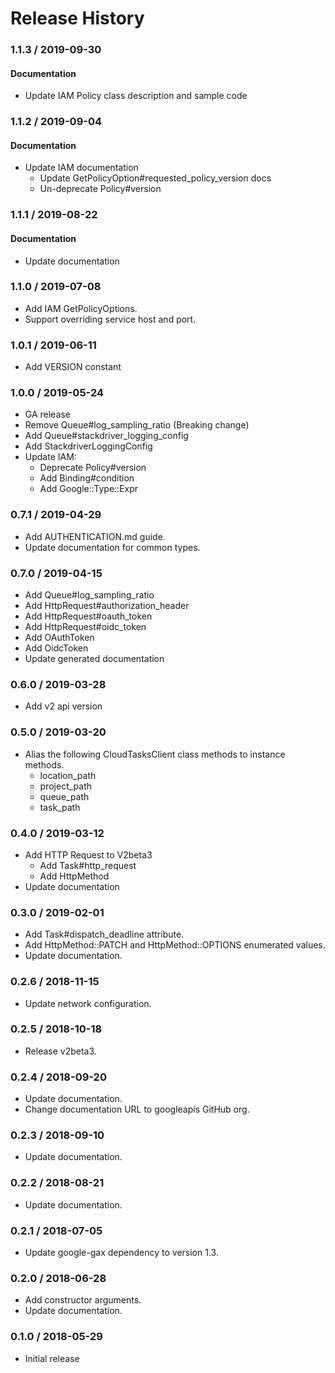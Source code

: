 # Release History

### 1.1.3 / 2019-09-30

#### Documentation

* Update IAM Policy class description and sample code

### 1.1.2 / 2019-09-04

#### Documentation

* Update IAM documentation
  * Update GetPolicyOption#requested_policy_version docs
  * Un-deprecate Policy#version

### 1.1.1 / 2019-08-22

#### Documentation

* Update documentation

### 1.1.0 / 2019-07-08

* Add IAM GetPolicyOptions.
* Support overriding service host and port.

### 1.0.1 / 2019-06-11

* Add VERSION constant

### 1.0.0 / 2019-05-24

* GA release
* Remove Queue#log_sampling_ratio (Breaking change)
* Add Queue#stackdriver_logging_config
* Add StackdriverLoggingConfig
* Update IAM:
  * Deprecate Policy#version
  * Add Binding#condition
  * Add Google::Type::Expr

### 0.7.1 / 2019-04-29

* Add AUTHENTICATION.md guide.
* Update documentation for common types.

### 0.7.0 / 2019-04-15

* Add Queue#log_sampling_ratio
* Add HttpRequest#authorization_header
* Add HttpRequest#oauth_token
* Add HttpRequest#oidc_token
* Add OAuthToken
* Add OidcToken
* Update generated documentation

### 0.6.0 / 2019-03-28

* Add v2 api version

### 0.5.0 / 2019-03-20

* Alias the following CloudTasksClient class methods to instance methods.
  * location_path
  * project_path
  * queue_path
  * task_path

### 0.4.0 / 2019-03-12

* Add HTTP Request to V2beta3
  * Add Task#http_request
  * Add HttpMethod
* Update documentation

### 0.3.0 / 2019-02-01

* Add Task#dispatch_deadline attribute.
* Add HttpMethod::PATCH and HttpMethod::OPTIONS enumerated values.
* Update documentation.

### 0.2.6 / 2018-11-15

* Update network configuration.

### 0.2.5 / 2018-10-18

* Release v2beta3.

### 0.2.4 / 2018-09-20

* Update documentation.
* Change documentation URL to googleapis GitHub org.

### 0.2.3 / 2018-09-10

* Update documentation.

### 0.2.2 / 2018-08-21

* Update documentation.

### 0.2.1 / 2018-07-05

* Update google-gax dependency to version 1.3.

### 0.2.0 / 2018-06-28

* Add constructor arguments.
* Update documentation.

### 0.1.0 / 2018-05-29

* Initial release
